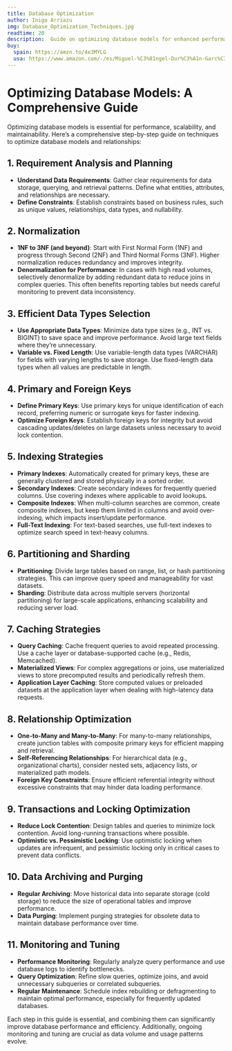 ```yaml
---
title: Database Optimization  
author: Inigo Arriazu
img: Database_Optimization_Techniques.jpg
readtime: 20
description:  Guide on optimizing database models for enhanced performance, scalability and maintainability  
buy:
  spain: https://amzn.to/4e3MYLG
  usa: https://www.amazon.com/-/es/Miguel-%C3%81ngel-Dur%C3%A1n-Garc%C3%ADa/dp/B0D2LPMG6F
---
```


# Optimizing Database Models: A Comprehensive Guide

Optimizing database models is essential for performance, scalability, and maintainability. Here’s a comprehensive step-by-step guide on techniques to optimize database models and relationships:

## 1. Requirement Analysis and Planning
- **Understand Data Requirements**: Gather clear requirements for data storage, querying, and retrieval patterns. Define what entities, attributes, and relationships are necessary.
- **Define Constraints**: Establish constraints based on business rules, such as unique values, relationships, data types, and nullability.

## 2. Normalization
- **1NF to 3NF (and beyond)**: Start with First Normal Form (1NF) and progress through Second (2NF) and Third Normal Forms (3NF). Higher normalization reduces redundancy and improves integrity.
- **Denormalization for Performance**: In cases with high read volumes, selectively denormalize by adding redundant data to reduce joins in complex queries. This often benefits reporting tables but needs careful monitoring to prevent data inconsistency.

## 3. Efficient Data Types Selection
- **Use Appropriate Data Types**: Minimize data type sizes (e.g., INT vs. BIGINT) to save space and improve performance. Avoid large text fields where they’re unnecessary.
- **Variable vs. Fixed Length**: Use variable-length data types (VARCHAR) for fields with varying lengths to save storage. Use fixed-length data types when all values are predictable in length.

## 4. Primary and Foreign Keys
- **Define Primary Keys**: Use primary keys for unique identification of each record, preferring numeric or surrogate keys for faster indexing.
- **Optimize Foreign Keys**: Establish foreign keys for integrity but avoid cascading updates/deletes on large datasets unless necessary to avoid lock contention.

## 5. Indexing Strategies
- **Primary Indexes**: Automatically created for primary keys, these are generally clustered and stored physically in a sorted order.
- **Secondary Indexes**: Create secondary indexes for frequently queried columns. Use covering indexes where applicable to avoid lookups.
- **Composite Indexes**: When multi-column searches are common, create composite indexes, but keep them limited in columns and avoid over-indexing, which impacts insert/update performance.
- **Full-Text Indexing**: For text-based searches, use full-text indexes to optimize search speed in text-heavy columns.

## 6. Partitioning and Sharding
- **Partitioning**: Divide large tables based on range, list, or hash partitioning strategies. This can improve query speed and manageability for vast datasets.
- **Sharding**: Distribute data across multiple servers (horizontal partitioning) for large-scale applications, enhancing scalability and reducing server load.

## 7. Caching Strategies
- **Query Caching**: Cache frequent queries to avoid repeated processing. Use a cache layer or database-supported cache (e.g., Redis, Memcached).
- **Materialized Views**: For complex aggregations or joins, use materialized views to store precomputed results and periodically refresh them.
- **Application Layer Caching**: Store computed values or preloaded datasets at the application layer when dealing with high-latency data requests.

## 8. Relationship Optimization
- **One-to-Many and Many-to-Many**: For many-to-many relationships, create junction tables with composite primary keys for efficient mapping and retrieval.
- **Self-Referencing Relationships**: For hierarchical data (e.g., organizational charts), consider nested sets, adjacency lists, or materialized path models.
- **Foreign Key Constraints**: Ensure efficient referential integrity without excessive constraints that may hinder data loading performance.

## 9. Transactions and Locking Optimization
- **Reduce Lock Contention**: Design tables and queries to minimize lock contention. Avoid long-running transactions where possible.
- **Optimistic vs. Pessimistic Locking**: Use optimistic locking when updates are infrequent, and pessimistic locking only in critical cases to prevent data conflicts.

## 10. Data Archiving and Purging
- **Regular Archiving**: Move historical data into separate storage (cold storage) to reduce the size of operational tables and improve performance.
- **Data Purging**: Implement purging strategies for obsolete data to maintain database performance over time.

## 11. Monitoring and Tuning
- **Performance Monitoring**: Regularly analyze query performance and use database logs to identify bottlenecks.
- **Query Optimization**: Refine slow queries, optimize joins, and avoid unnecessary subqueries or correlated subqueries.
- **Regular Maintenance**: Schedule index rebuilding or defragmenting to maintain optimal performance, especially for frequently updated databases.

Each step in this guide is essential, and combining them can significantly improve database performance and efficiency. Additionally, ongoing monitoring and tuning are crucial as data volume and usage patterns evolve.
